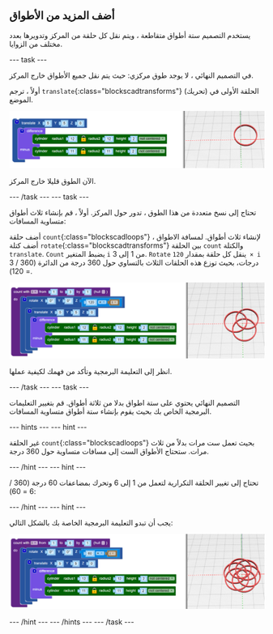 ## أضف المزيد من الأطواق

يستخدم التصميم ستة أطواق متقاطعة ، ويتم نقل كل حلقة من المركز وتدويرها بعدد مختلف من الزوايا.

--- task ---

في التصميم النهائي ، لا يوجد طوق مركزي: حيث يتم نقل جميع الأطواق خارج المركز.

أولاً ، ترجم `translate`{:class="blockscadtransforms"} (تحريك) الحلقة الأولى في الموضع.

![لقطة الشاشة](images/pendant-translate.png)

الآن الطوق قليلا خارج المركز.

--- /task --- --- task ---

تحتاج إلى نسخ متعددة من هذا الطوق ، تدور حول المركز. أولاً ، قم بإنشاء ثلاث أطواق متساوية المسافات:

أضف حلقة ` count `{:class="blockscadloops"} لإنشاء ثلاث أطواق. لمسافة الاطواق ، أضف كتلة ` rotate `{:class="blockscadtransforms"} بين الحلقة ` count ` والكتلة ` translate `. ` Count ` يضبط المتغير `i` من 1 إلى 3. ` Rotate ` ينقل كل حلقة بمقدار `120 × i` درجات، بحيث توزع هذه الحلقات الثلاث بالتساوي حول 360 درجة من الدائرة (360 / 3 = 120).

![لقطة الشاشة](images/pendant-3-hoops.png)

انظر إلى التعليمة البرمجية وتأكد من فهمك لكيفية عملها.

--- /task --- --- task ---

التصميم النهائي يحتوي على ستة اطواق بدلا من ثلاثة أطواق. قم بتغيير التعليمات البرمجية الخاص بك بحيث يقوم بإنشاء ستة أطواق متساوية المسافات.

--- hints --- --- hint ---

غير الحلقة ` count `{:class="blockscadloops"} بحيث تعمل ست مرات بدلاً من ثلاث مرات. ستحتاج الأطواق الست إلى مسافات متساوية حول 360 درجة.

--- /hint --- --- hint ---

تحتاج إلى تغيير الحلقة التكرارية لتعمل من 1 إلى 6 وتحرك بمضاعفات 60 درجة (360 / 6 = 60):

--- /hint --- --- hint ---

يجب أن تبدو التعليمة البرمجية الخاصة بك بالشكل التالي:

![لقطة الشاشة](images/pendant-6-hoops.png)

--- /hint --- --- /hints --- --- /task ---	
	
